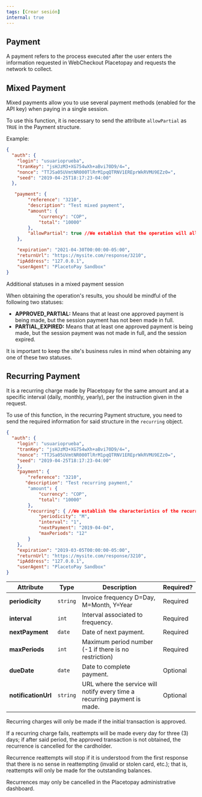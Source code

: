 ```yaml
---
tags: [Crear sesión]
internal: true
---
```

## Payment 

A payment refers to the process executed after the user enters the information requested in WebCheckout Placetopay and requests the network to collect.

## Mixed Payment

Mixed payments allow you to use several payment methods (enabled for the API key) when paying in a single session.

To use this function, it is necessary to send the attribute `allowPartial` as `TRUE` in the Payment structure.

Example:

```json
{
  "auth": {
    "login": "usuarioprueba",
    "tranKey": "jsHJzM3+XG754wXh+aBvi70D9/4=",
    "nonce": "TTJSa05UVmtNR000TlRrM1pqQTRNV1EREprWkRVMU9EZz0=",
    "seed": "2019-04-25T18:17:23-04:00"
  },

   "payment": {
        "reference": "3210",
        "description": "Test mixed payment",
        "amount": {
            "currency": "COP",
            "total": "10000"
        },
        "allowPartial": true //We establish that the operation will allow mixed payments
    },

    "expiration": "2021-04-30T00:00:00-05:00",
    "returnUrl": "https://mysite.com/response/3210",
    "ipAddress": "127.0.0.1",
    "userAgent": "PlacetoPay Sandbox"
}
```

Additional statuses in a mixed payment session

When obtaining the operation's results, you should be mindful of the following two statuses:

- **APPROVED_PARTIAL:** Means that at least one approved payment is being made, but the session payment has not been made in full.
- **PARTIAL_EXPIRED:** Means that at least one approved payment is being made, but the session payment was not made in full, and the session expired.

It is important to keep the site's business rules in mind when obtaining any one of these two statuses.


## Recurring Payment

It is a recurring charge made by Placetopay for the same amount and at a specific interval (daily, monthly, yearly), per the instruction given in the request.

To use of this function, in the recurring Payment structure, you need to send the required information for said structure in the `recurring` object.

```json
{
  "auth": {
    "login": "usuarioprueba",
    "tranKey": "jsHJzM3+XG754wXh+aBvi70D9/4=",
    "nonce": "TTJSa05UVmtNR000TlRrM1pqQTRNV1EREprWkRVMU9EZz0=",
    "seed": "2019-04-25T18:17:23-04:00"
    },
    "payment": {
        "reference": "3210",
       "description": "Test recurring payment," 
        "amount": {
            "currency": "COP",
            "total": "10000"
        },
        "recurring": { //We establish the characteristics of the recurrence.
            "periodicity": "M",
            "interval": "1",
            "nextPayment": "2019-04-04",
            "maxPeriods": "12"
        }
    },
    "expiration": "2019-03-05T00:00:00-05:00",
    "returnUrl": "https://mysite.com/response/3210",
    "ipAddress": "127.0.0.1",
    "userAgent": "PlacetoPay Sandbox"
}
```


Attribute | Type | Description | Required?
---------|----------|--------- |---------
 **periodicity**  | `string` | Invoice frequency D=Day, M=Month, Y=Year| Required |
 **interval**   | `int` | Interval associated to frequency.| Required |
 **nextPayment**   | `date` |Date of next payment.| Required |
 **maxPeriods**   | `int` | Maximum period number (-1 if there is no restriction)| Required |
 **dueDate**   | `date` |Date to complete payment.| Optional |
 **notificationUrl**   | `string` |URL where the service will notify every time a recurring payment is made.| Optional |


Recurring charges will only be made if the initial transaction is approved.

If a recurring charge fails, reattempts will be made every day for three (3) days; if after said period, the approved transaction is not obtained, the recurrence is cancelled for the cardholder.
 
Recurrence reattempts will stop if it is understood from the first response that there is no sense in reattempting (invalid or stolen card, etc.); that is, reattempts will only be made for the outstanding balances.

Recurrences may only be cancelled in the Placetopay administrative dashboard.